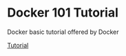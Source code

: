 # Docker 101 Tutorial
Docker basic tutorial offered by Docker

[Tutorial](https://www.docker.com/101-tutorial)